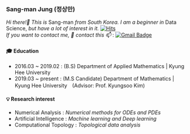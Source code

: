 ### Sang-man Jung (정상만)
  
_Hi there!👋 This is_ Sang-man _from South Korea. I am a beginner in_ Data Science, _but have a lot of interest in it._ [![Hits](https://hits.seeyoufarm.com/api/count/incr/badge.svg?url=https%3A%2F%2Fgithub.com%2Fsangmanjung&count_bg=%239EB7FF&title_bg=%230077EB&icon=&icon_color=%23E7E7E7&title=VISIT&edge_flat=true)](https://hits.seeyoufarm.com)  
_If you want to contact me, 🤔 contact this 📫_ : [![Gmail Badge](https://img.shields.io/badge/Gmail-red?style=flat-square&logo=Gmail&logoColor=white&link=mailto:sangmanjung@khu.ac.kr)](mailto:sangmanjung@khu.ac.kr)

  
#### 🎓 Education

+ 2016.03 ~ 2019.02 : (B.S) Department of Applied Mathematics | Kyung Hee University  
+ 2019.03 ~ present : (M.S Candidate) Department of Mathematics | Kyung Hee University　(Advisor: Prof. Kyungsoo Kim)  
  
#### 💡 Research interest
  
+ Numerical Analysis : _Numerical methods for ODEs and PDEs_
+ Artificial Intelligence : _Machine learning and Deep learning_
+ Computational Topology : _Topological data analysis_
<!--
**normal92/normal92** is a ✨ _special_ ✨ repository because its `README.md` (this file) appears on your GitHub profile.

Here are some ideas to get you started:

- 🔭 I’m currently working on ...
- 🌱 I’m currently learning ...
- 👯 I’m looking to collaborate on ...
- 🤔 I’m looking for help with ...
- 💬 Ask me about ...
- 📫 How to reach me: ...
- 😄 Pronouns: ...
- ⚡ Fun fact: ...
-->
